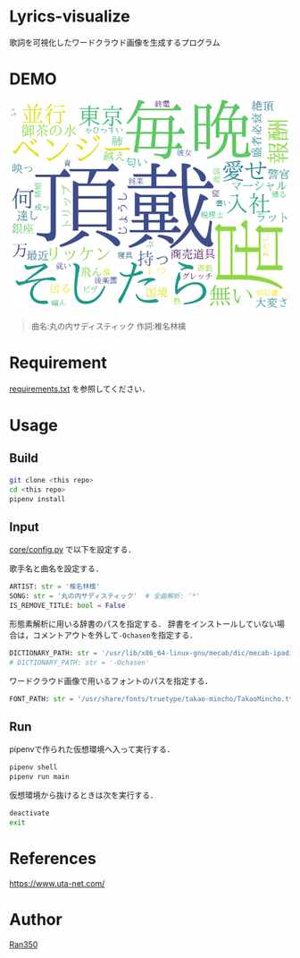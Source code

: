 # Lyrics-visualize
歌詞を可視化したワードクラウド画像を生成するプログラム

# DEMO

![demo](https://github.com/Ran350/Lyrics-visualize/blob/master/image/%E4%B8%B8%E3%81%AE%E5%86%85%E3%82%B5%E3%83%87%E3%82%A3%E3%82%B9%E3%83%86%E3%82%A3%E3%83%83%E3%82%AF.png?raw=true)

> 曲名:丸の内サディスティック  作詞:椎名林檎

# Requirement

[requirements.txt](./requirements.txt) を参照してください．

# Usage

## Build

```sh
git clone <this repo>
cd <this repo>
pipenv install

```

## Input

[core/config.py](core/config.py) で以下を設定する．

歌手名と曲名を設定する．
```py
ARTIST: str = '椎名林檎'
SONG: str = '丸の内サディスティック'  # 全曲解析: '*'
IS_REMOVE_TITLE: bool = False
```

形態素解析に用いる辞書のパスを指定する．
辞書をインストールしていない場合は，コメントアウトを外して`-Ochasen`を指定する．

```py
DICTIONARY_PATH: str = '/usr/lib/x86_64-linux-gnu/mecab/dic/mecab-ipadic-neologd'
# DICTIONARY_PATH: str = '-Ochasen'
```

ワードクラウド画像で用いるフォントのパスを指定する．

```py
FONT_PATH: str = '/usr/share/fonts/truetype/takao-mincho/TakaoMincho.ttf'
```

## Run

pipenvで作られた仮想環境へ入って実行する．
```sh
pipenv shell
pipenv run main
```

仮想環境から抜けるときは次を実行する．
```sh
deactivate
exit
```

# References

<https://www.uta-net.com/>

# Author

[Ran350](https://github.com/Ran350)
